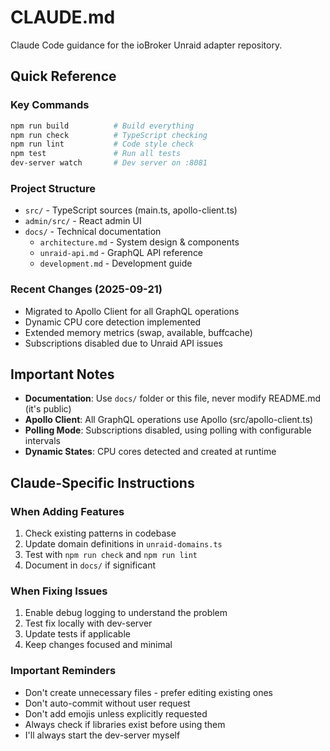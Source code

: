 # CLAUDE.md

Claude Code guidance for the ioBroker Unraid adapter repository.

## Quick Reference

### Key Commands
```bash
npm run build          # Build everything
npm run check          # TypeScript checking
npm run lint           # Code style check
npm test               # Run all tests
dev-server watch       # Dev server on :8081
```

### Project Structure
- `src/` - TypeScript sources (main.ts, apollo-client.ts)
- `admin/src/` - React admin UI
- `docs/` - Technical documentation
  - `architecture.md` - System design & components
  - `unraid-api.md` - GraphQL API reference
  - `development.md` - Development guide

### Recent Changes (2025-09-21)
- Migrated to Apollo Client for all GraphQL operations
- Dynamic CPU core detection implemented
- Extended memory metrics (swap, available, buffcache)
- Subscriptions disabled due to Unraid API issues

## Important Notes

- **Documentation**: Use `docs/` folder or this file, never modify README.md (it's public)
- **Apollo Client**: All GraphQL operations use Apollo (src/apollo-client.ts)
- **Polling Mode**: Subscriptions disabled, using polling with configurable intervals
- **Dynamic States**: CPU cores detected and created at runtime

## Claude-Specific Instructions

### When Adding Features
1. Check existing patterns in codebase
2. Update domain definitions in `unraid-domains.ts`
3. Test with `npm run check` and `npm run lint`
4. Document in `docs/` if significant

### When Fixing Issues
1. Enable debug logging to understand the problem
2. Test fix locally with dev-server
3. Update tests if applicable
4. Keep changes focused and minimal

### Important Reminders
- Don't create unnecessary files - prefer editing existing ones
- Don't auto-commit without user request
- Don't add emojis unless explicitly requested
- Always check if libraries exist before using them
- I'll always start the dev-server myself
